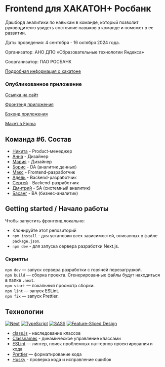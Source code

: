 # Frontend для ХАКАТОН+ Росбанк

Дашборд аналитики по навыкам в команде, который позволит руководителю увидеть состояние навыков в команде и поможет в ее развитии.

Даты проведения: 4 сентября - 16 октября 2024 года.

Организатор: АНО ДПО «Образовательные технологии Яндекса»

Соорганизатор: ПАО РОСБАНК

[Подробная информация о хакатоне](https://norikov.notion.site/ec7ad9d3121d49d19354777c02454541)

### Опубликованное приложение

[Ссылка на сайт](https://maxrmnk.ru/)

[Фронтенд приложения](https://github.com/employee-competency-dashboard/rosbank_frontend)

[Бэкенд приложения](https://github.com/employee-competency-dashboard/rosbank_backend)

[Макет в Figma](https://www.figma.com/design/a6iIJ0lx8hw9e2FC66UoCi/%D0%A0%D0%BE%D1%81%D0%B1%D0%B0%D0%BD%D0%BA_%D0%B4%D0%B8%D0%B7%D0%B0%D0%B9%D0%BD?node-id=279-7680&node-type=canvas&t=PJmbfuKvFB80lSea-0)

## Команда #6. Состав

- [Никита](https://t.me/nikfromrus) - Product-менеджер
- [Анна](https://t.me/yudina_a) - Дизайнер
- [Мария](https://t.me/madam_entu) - Дизайнер
- [Борис](https://t.me/barudenko) - DA (аналитик данных)
- [Макс](https://t.me/MaxRMNK) - Frontend-разработчик
- [Адель](https://t.me/AIG3c) - Backend-разработчик
- [Сергей](https://t.me/serhiihabl) - Backend-разработчик
- [Дмитрий](https://t.me/d_strelen) - SA (системный аналитик)
- [Басанг](https://t.me/basang13) - BA (бизнес-аналитик)

## Getting started / Начало работы
Чтобы запустить фронтенд локально:

- Клонируйте этот репозиторий
- `npm install` - для установки всех зависимостей, описанных в файле `package.json`.
- `npm dev` - для запуска сервера разработки Next.js.

### Скрипты

`npm dev` — запуск сервера разработки с горячей перезагрузкой.  
`npm build` — сборка проекта. Сгенерированные файлы будут находиться в папке `.next`.  
`npm start` — локальный просмотр сборки.  
`npm lint` — запуск ESLint.  
`npm fix` — запуск Prettier.  

## Технологии

[![Next][nextjs-domain]](https://nextjs.org/)
[![TypeScript][shields-typescript-domain]](https://www.typescriptlang.org/)
[![SASS](https://img.shields.io/badge/Sass-CC6699?style=for-the-badge&logo=sass&logoColor=ffffff)](https://sass-lang.com/)
[![Feature-Sliced Design][shields-fsd-domain]](https://feature-sliced.design/)

- [class.js](https://www.npmjs.com/package/classes) - наследование классов
- [Classnames](https://www.npmjs.com/package/classnames) - динамическое управление классами
- [ESLint](https://www.npmjs.com/package/eslint) — линтер, поиск проблемных паттернов проектирования и кода
- [Prettier](https://www.npmjs.com/package/prettier) — форматирование кода
- [Husky](https://www.npmjs.com/package/husky) - проверка кода и исправление ошибок



[nextjs-domain]: https://img.shields.io/badge/Next.js-000000?style=for-the-badge&logo=nextdotjs&logoColor=ffffff
[shields-fsd-domain]: https://img.shields.io/badge/Feature--Sliced-Design?style=for-the-badge&color=F0F0F0&labelColor=262224&logoWidth=10&logo=data:image/png;base64,iVBORw0KGgoAAAANSUhEUgAAABQAAAAaCAYAAAC3g3x9AAAACXBIWXMAAALFAAACxQGJ1n/vAAAAAXNSR0IArs4c6QAAAARnQU1BAACxjwv8YQUAAABISURBVHgB7dKxCQAgDETR0w2cws0cys2cwhEUBbsggikCuVekDHwSQFlYo7Q+8KnmtHdFWMdk2cl5wSsbxGSZw8dm8pX9ZHUTMBUgGU2F718AAAAASUVORK5CYII=
[shields-typescript-domain]: https://img.shields.io/badge/typescript-%23007ACC.svg?style=for-the-badge&logo=typescript&logoColor=white


<!--
[![React][shields-react-domain]](https://react.dev/)
[![Code style: prettier][prettier-domain]](https://github.com/prettier/prettier)
[shields-react-domain]: https://img.shields.io/badge/react-%2320232a.svg?style=for-the-badge&logo=react&logoColor=%2361DAFB
[prettier-domain]: https://img.shields.io/badge/code_style-prettier-ff69b4.svg?style=for-the-badge
[![Email Badge](https://img.shields.io/badge/Gmail-Contact_Me-green?style=flat-square&logo=gmail&logoColor=FFFFFF&labelColor=3A3B3C&color=62F1CD)](mailto:test@test.com)
-->
